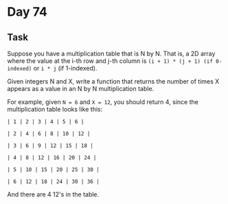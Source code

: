 # Day 74

## Task

Suppose you have a multiplication table that is N by N. That is, a 2D array where the value at the i-th row and j-th column is ```(i + 1) * (j + 1) (if 0-indexed)``` or ```i * j``` (if 1-indexed).

Given integers N and X, write a function that returns the number of times X appears as a value in an N by N multiplication table.

For example, given ```N = 6``` and ```X = 12```, you should return 4, since the multiplication table looks like this:

``` text
| 1 | 2 | 3 | 4 | 5 | 6 |

| 2 | 4 | 6 | 8 | 10 | 12 |

| 3 | 6 | 9 | 12 | 15 | 18 |

| 4 | 8 | 12 | 16 | 20 | 24 |

| 5 | 10 | 15 | 20 | 25 | 30 |

| 6 | 12 | 18 | 24 | 30 | 36 |
```

And there are 4 12's in the table.